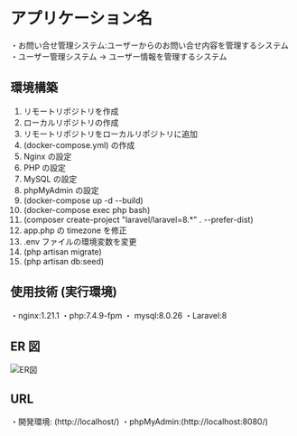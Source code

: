 # アプリケーション名

・お問い合せ管理システム:ユーザーからのお問い合せ内容を管理するシステム
・ユーザー管理システム → ユーザー情報を管理するシステム

## 環境構築

1. リモートリポジトリを作成
2. ローカルリポジトリの作成
3. リモートリポジトリをローカルリポジトリに追加
4. (docker-compose.yml) の作成
5. Nginx の設定
6. PHP の設定
7. MySQL の設定
8. phpMyAdmin の設定
9. (docker-compose up -d --build)
10. (docker-compose exec php bash)
11. (composer create-project "laravel/laravel=8.\*" . --prefer-dist)
12. app.php の timezone を修正
13. .env ファイルの環境変数を変更
14. (php artisan migrate)
15. (php artisan db:seed)

## 使用技術 (実行環境)

・nginx:1.21.1
・php:7.4.9-fpm
・ mysql:8.0.26
・Laravel:8

## ER 図
![ER図](https://github.com/user-attachments/assets/93eb84e5-52a4-4384-9004-8963efb2ded8)

## URL

・開発環境: (http://localhost/)
・phpMyAdmin:(http://localhost:8080/)
